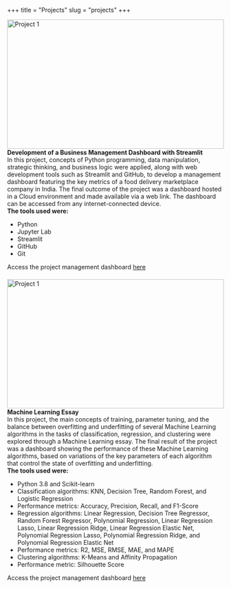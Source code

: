+++
title = "Projects"
slug = "projects"
+++

<div style="display: flex; justify-content: space-between; gap: 20px; flex-wrap: wrap;">

  <div style="flex: 1; min-width: 300px;">
        <img src='/images/project1.jpeg' alt='Project 1' style='width: 100%; height: 300px; object-fit: fill;'><br>
    <strong>Development of a Business Management Dashboard with Streamlit</strong><br>
    In this project, concepts of Python programming, data manipulation, strategic thinking,
     and business logic were applied, along with web development tools such as Streamlit 
     and GitHub, to develop a management dashboard featuring the key metrics of a food 
     delivery marketplace company in India. The final outcome of the project was a dashboard 
     hosted in a Cloud environment and made available via a web link. The dashboard can be accessed 
     from any internet-connected device.<br>
 <strong>The tools used were:</strong>
    <ul>
        <li>Python</li>
        <li>Jupyter Lab</li>
        <li>Streamlit</li>
        <li>GitHub</li>
        <li>Git</li>
    </ul>
    Access the project management dashboard <a href='https://thiago-feres-curry-company.streamlit.app/' target='_blank' rel='noopener noreferrer'>here</a>
  </div>


<div style="flex: 1; min-width: 300px;">
        <img src='/images/machine_learning.webp' alt='Project 1' style='width: 100%; height: 300px; object-fit: fill;'><br>
    <strong>Machine Learning Essay</strong><br>
    In this project, the main concepts of training, parameter tuning, and the balance between overfitting and underfitting of several Machine Learning algorithms in the tasks of classification, regression, and clustering were explored through a Machine Learning essay. The final result of the project was a dashboard showing the performance of these Machine Learning algorithms, based on variations of the key parameters of each algorithm that control the state of overfitting and underfitting.<br>
 <strong>The tools used were:</strong>
    <ul>
        <li>Python 3.8 and Scikit-learn</li>
        <li>Classification algorithms: KNN, Decision Tree, Random Forest, and Logistic Regression</li>
        <li>Performance metrics: Accuracy, Precision, Recall, and F1-Score</li>
        <li>Regression algorithms: Linear Regression, Decision Tree Regressor, Random Forest Regressor, Polynomial Regression, Linear Regression Lasso, Linear Regression Ridge, Linear Regression Elastic Net, Polynomial Regression Lasso, Polynomial Regression Ridge, and Polynomial Regression Elastic Net</li>
        <li>Performance metrics: R2, MSE, RMSE, MAE, and MAPE</li>
        <li>Clustering algorithms: K-Means and Affinity Propagation</li>
        <li>Performance metric: Silhouette Score</li>
    </ul>
    Access the project management dashboard <a href='https://github.com/thiago-feres/ensaio-machine-learning' target='_blank' rel='noopener noreferrer'>here</a>
  </div>
